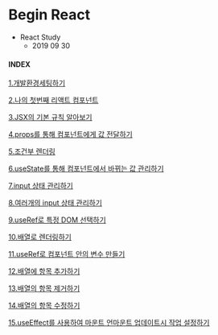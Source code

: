 # Begin React
- React Study 
    - 2019 09 30

#### INDEX 

[1.개발환경세팅하기](./chapters/1.개발환경세팅하기.md)

[2.나의 첫번째 리액트 컴포넌트](./chapters/2.나의_첫번째_리액트_컴포넌트.md)

[3.JSX의 기본 규칙 알아보기](./chapters/3.JSX의_기본_규칙_알아보기.md)

[4.props를 통해 컴포넌트에게 값 전달하기](./chapters/4.props_를_통해_컴포넌트에게_값_전달하기.md)

[5.조건부 렌더링](./chapters/5.조건부_렌더링.md)

[6.useState를 통해 컴포넌트에서 바뀌는 값 관리하기](./chapters/6.useState_를통해_컴포넌트에서_바뀌는값_관리하기.md)

[7.input 상태 관리하기](./chapters/7.input_상태_관리하기.md)

[8.여러개의 input 상태 관리하기](./chapters/8.여러개의_input_상태_관리하기.md)

[9.useRef로 특정 DOM 선택하기](./chapters/9.useRef로_특정_DOM_선택하기.md)

[10.배열로 렌더링하기](./chapters/10.배열로_렌더링하기.md)

[11.useRef로 컴포넌트 안의 변수 만들기](./chapters/11.useRef로_컴포넌트_안의_변수_만들기.md)

[12.배열에 항목 추가하기](./chapters/12.배열에_항목_추가하기.md)

[13.배열의 항목 제거하기](./chapters/13.배열의_항목_제거하기.md)

[14.배열의 항목 수정하기](./chapters/14.배열의_항목_수정하기.md)

[15.useEffect를 사용하여 마운트 언마운트 업데이트시 작업 설정하기](./chapters/15.useEffect를_사용하여_마운드_언마운트_업데이트시_진행할_작업_설정하기.md)